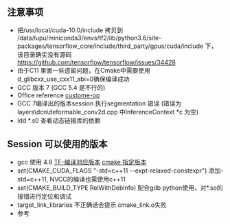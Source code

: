 ## 注意事项
- 把/usr/local/cuda-10.0/include 拷贝到 /data/lupu/miniconda3/envs/tf2/lib/python3.6/site-packages/tensorflow_core/include/third_party/gpus/cuda/include 下，
该目录确实没有源码 https://github.com/tensorflow/tensorflow/issues/34428
- 由于C11 里面一些遗留问题，在Cmake中需要使用 d_glibcxx_use_cxx11_abi=0确保编译成功
- GCC 版本 7 (GCC 5.4 是不行的)
- Office reference [custome-op](https://github.com/tensorflow/custom-op)
- GCC 7编译出的版本session 执行segmentation 错误 (错误为layers\dcn\deformable_conv2d.cpp 中InferenceContext *c 为空)
- ldd *.s0 查看动态链接库的依赖

## Session 可以使用的版本
- gcc 使用 4.8 [TF-编译对应版本](https://www.tensorflow.org/install/source#linux) [cmake 指定版本](https://stackoverflow.com/questions/17275348/how-to-specify-new-gcc-path-for-cmake)
- set(CMAKE_CUDA_FLAGS "-std=c++11 --expt-relaxed-constexpr") 添加-std=c++11, NVCC的编译也需使用c++11
- set(CMAKE_BUILD_TYPE RelWithDebInfo) 配合gdb python使用，对*.so的报错进行定位和调试
- target_link_libraries 不正确话会提示 cmake_link.o失败
- 参考 [](http://3ms.huawei.com/km/blogs/details/7872031) [](https://github.com/tensorflow/tensorflow/issues/30494)
